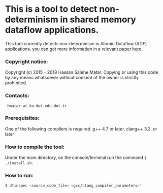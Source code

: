 #  This is a tool to detect non-determinism in shared memory dataflow applications.
This tool currently detects non-determinism in Atomic Dataflow (ADF) applications.
you can get more information in a relevant paper
[here](http://www.sciencedirect.com/science/article/pii/S016781911730193X).

### Copyright notice: ###

  Copyright (c) 2015 - 2018 Hassan Salehe Matar.
    Copying or using this code by any means whatsoever
    without consent of the owner is strictly prohibited.

### Contacts:
     hmatar-at-ku-dot-edu-dot-tr


### Prerequisites: ###
One of the following compilers is required.
  g++ 4.7 or later.
  clang++ 3.3. or later

### How to compile the tool: ###
Under the main directory, on the console/terminal run the command `$ ./install.sh`.

### How to run: ###
```bash
$ dfinspec <source_code_file> <gcc/clang_compiler_parameters>"
```
